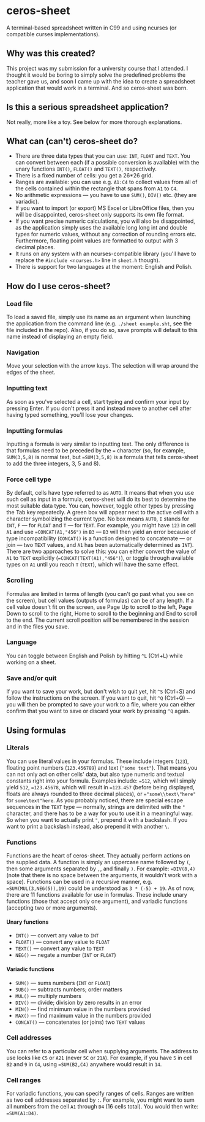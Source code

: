 # ceros-sheet
A terminal-based spreadsheet written in C99 and using ncurses (or compatible curses implementations).

## Why was this created?
This project was my submission for a university course that I attended. I thought it would be boring to simply solve the predefined problems the teacher gave us, and soon I came up with the idea to create a spreadsheet application that would work in a terminal. And so ceros-sheet was born.

## Is this a serious spreadsheet application?
Not really, more like a toy. See below for more thorough explanations.

## What can (can't) ceros-sheet do?
* There are three data types that you can use: `INT`, `FLOAT` and `TEXT`. You can convert between each (if a possible conversion is available) with the unary functions `INT()`, `FLOAT()` and `TEXT()`, respectively.
* There is a fixed number of cells: you get a 26*26 grid.
* Ranges are available: you can use e.g. `A1:C4` to collect values from all of the cells contained within the rectangle that spans from `A1` to `C4`.
* No arithmetic expressions &mdash; you have to use `SUM()`, `DIV()` etc. (they are variadic).
* If you want to import (or export) MS Excel or LibreOffice files, then you will be disappointed, ceros-sheet only supports its own file format.
* If you want precise numeric calculations, you will also be disappointed, as the application simply uses the available long long int and double types for numeric values, without any correction of rounding errors etc. Furthermore, floating point values are formatted to output with 3 decimal places.
* It runs on any system with an ncurses-compatible library (you'll have to replace the `#include <ncurses.h>` line in `sheet.h` though).
* There is support for two languages at the moment: English and Polish.

## How do I use ceros-sheet?

### Load file
To load a saved file, simply use its name as an argument when launching the application from the command line (e.g. `./sheet example.sht`, see the file included in the repo). Also, if you do so, save prompts will default to this name instead of displaying an empty field.

### Navigation
Move your selection with the arrow keys. The selection will wrap around the edges of the sheet.

### Inputting text
As soon as you've selected a cell, start typing and confirm your input by pressing Enter. If you don't press it and instead move to another cell after having typed something, you'll lose your changes.

### Inputting formulas
Inputting a formula is very similar to inputting text. The only difference is that formulas need to be preceded by the `=` character (so, for example, `SUM(3,5,8)` is normal text, but `=SUM(3,5,8)` is a formula that tells ceros-sheet to add the three integers, 3, 5 and 8).

### Force cell type
By default, cells have type referred to as `AUTO`. It means that when you use such cell as input in a formula, ceros-sheet will do its best to determine the most suitable data type. You can, however, toggle other types by pressing the Tab key repeatedly. A green box will appear next to the active cell with a character symbolizing the current type. No box means `AUTO`, `I` stands for `INT`, `F` &mdash; for `FLOAT` and `T` &mdash; for `TEXT`. For example, you might have `123` in cell `A1` and use `=CONCAT(A1,"456")` in `B3` &mdash; `B3` will then yield an error because of type incompatibility (`CONCAT()` is a function designed to concatenate &mdash; or join &mdash; two `TEXT` values, and `A1` has been automatically determined as `INT`). There are two approaches to solve this: you can either convert the value of `A1` to `TEXT` explicitly (`=CONCAT(TEXT(A1),"456")`), or toggle through available types on `A1` until you reach `T` (`TEXT`), which will have the same effect.

### Scrolling
Formulas are limited in terms of length (you can't go past what you see on the screen), but cell values (outputs of formulas) can be of any length. If a cell value doesn't fit on the screen, use Page Up to scroll to the left, Page Down to scroll to the right, Home to scroll to the beginning and End to scroll to the end. The current scroll position will be remembered in the session and in the files you save.

### Language
You can toggle between English and Polish by hitting `^L` (Ctrl+L) while working on a sheet.

### Save and/or quit
If you want to save your work, but don't wish to quit yet, hit `^S` (Ctrl+S) and follow the instructions on the screen. If you want to quit, hit `^Q` (Ctrl+Q) &mdash; you will then be prompted to save your work to a file, where you can either confirm that you want to save or discard your work by pressing `^Q` again.

## Using formulas

### Literals
You can use literal values in your formulas. These include integers (`123`), floating point numbers (`123.456789`) and text (`"some text"`). That means you can not only act on other cells' data, but also type numeric and textual constants right into your formula. Examples include: `=512`, which will simply yield `512`, `=123.45678`, which will result in `=123.457` (before being displayed, floats are always rounded to three decimal places), or `="some\\text\"here"` for `some\text"here`. As you probably noticed, there are special escape sequences in the `TEXT` type &mdash; normally, strings are delimited with the `"` character, and there has to be a way for you to use it in a meaningful way. So when you want to actually print `"`, prepend it with a backslash. If you want to print a backslash instead, also prepend it with another `\`.

### Functions
Functions are the heart of ceros-sheet. They actually perform actions on the supplied data. A function is simply an uppercase name followed by `(`, then some arguments separated by `,`, and finally `)`. For example: `=DIV(8,4)` (note that there is no space between the arguments, it wouldn't work with a space).
Functions can be used in a recursive manner, e.g. `=SUM(MUL(3,NEG(5)),19)` could be understood as `3 * (-5) + 19`.
As of now, there are 11 functions available for use in formulas. These include unary functions (those that accept only one argument), and variadic functions (accepting two or more arguments).

#### Unary functions
* `INT()` &mdash; convert any value to `INT`
* `FLOAT()` &mdash; convert any value to `FLOAT`
* `TEXT()` &mdash; convert any value to `TEXT`
* `NEG()` &mdash; negate a number (`INT` or `FLOAT`)

#### Variadic functions
* `SUM()` &mdash; sums numbers (`INT` or `FLOAT`)
* `SUB()` &mdash; subtracts numbers; order matters
* `MUL()` &mdash; multiply numbers
* `DIV()` &mdash; divide; division by zero results in an error
* `MIN()` &mdash; find minimum value in the numbers provided
* `MAX()` &mdash; find maximum value in the numbers provided
* `CONCAT()` &mdash; concatenates (or joins) two `TEXT` values

### Cell addresses
You can refer to a particular cell when supplying arguments. The address to use looks like `C5` or `A21` (never `5C` or `21A`).
For example, if you have `5` in cell `B2` and `9` in `C4`, using `=SUM(B2,C4)` anywhere would result in `14`.

### Cell ranges
For variadic functions, you can specify ranges of cells. Ranges are written as two cell addresses separated by `:`. For example, you might want to sum all numbers from the cell `A1` through `D4` (16 cells total). You would then write: `=SUM(A1:D4)`.
